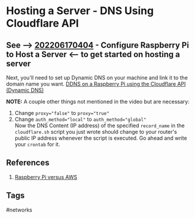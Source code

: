 # Hosting a Server - DNS Using Cloudflare API 

See --> [202206170404](../202206170404) - Configure Raspberry Pi to Host a Server <-- to get started on hosting a server  
---
Next, you'll need to set up Dynamic DNS on your machine and link it to the domain name you want. [DDNS on a Raspberry Pi using the Cloudflare API (Dynamic DNS)](https://www.youtube.com/watch?v=rI-XxnyWFnM)

**NOTE:** A couple other things not mentioned in the video but are necessary:  
1. Change `proxy="false"` to `proxy="true"`  
2. Change `auth_method="local"` to `auth_method="global"`  
Now the DNS Content (IP address) of the specified `record_name` in the `cloudflare.sh` script you just wrote should change to your router's public IP address whenever the script is executed. Go ahead and write your `crontab` for it.


## References
1. [Raspberry Pi versus AWS](https://www.youtube.com/watch?v=QdHvS0D1zAI&t=69s)  

## Tags
#networks 
